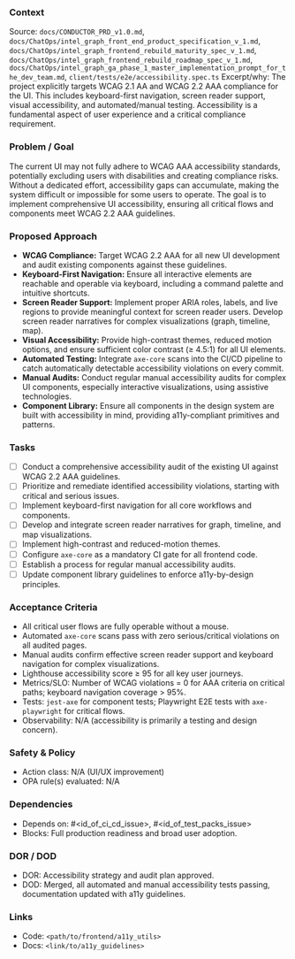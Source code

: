 ### Context

Source: `docs/CONDUCTOR_PRD_v1.0.md`, `docs/ChatOps/intel_graph_front_end_product_specification_v_1.md`, `docs/ChatOps/intel_graph_frontend_rebuild_maturity_spec_v_1.md`, `docs/ChatOps/intel_graph_frontend_rebuild_roadmap_spec_v_1.md`, `docs/ChatOps/intel_graph_ga_phase_1_master_implementation_prompt_for_the_dev_team.md`, `client/tests/e2e/accessibility.spec.ts`
Excerpt/why: The project explicitly targets WCAG 2.1 AA and WCAG 2.2 AAA compliance for the UI. This includes keyboard-first navigation, screen reader support, visual accessibility, and automated/manual testing. Accessibility is a fundamental aspect of user experience and a critical compliance requirement.

### Problem / Goal

The current UI may not fully adhere to WCAG AAA accessibility standards, potentially excluding users with disabilities and creating compliance risks. Without a dedicated effort, accessibility gaps can accumulate, making the system difficult or impossible for some users to operate. The goal is to implement comprehensive UI accessibility, ensuring all critical flows and components meet WCAG 2.2 AAA guidelines.

### Proposed Approach

- **WCAG Compliance:** Target WCAG 2.2 AAA for all new UI development and audit existing components against these guidelines.
- **Keyboard-First Navigation:** Ensure all interactive elements are reachable and operable via keyboard, including a command palette and intuitive shortcuts.
- **Screen Reader Support:** Implement proper ARIA roles, labels, and live regions to provide meaningful context for screen reader users. Develop screen reader narratives for complex visualizations (graph, timeline, map).
- **Visual Accessibility:** Provide high-contrast themes, reduced motion options, and ensure sufficient color contrast (≥ 4.5:1) for all UI elements.
- **Automated Testing:** Integrate `axe-core` scans into the CI/CD pipeline to catch automatically detectable accessibility violations on every commit.
- **Manual Audits:** Conduct regular manual accessibility audits for complex UI components, especially interactive visualizations, using assistive technologies.
- **Component Library:** Ensure all components in the design system are built with accessibility in mind, providing a11y-compliant primitives and patterns.

### Tasks

- [ ] Conduct a comprehensive accessibility audit of the existing UI against WCAG 2.2 AAA guidelines.
- [ ] Prioritize and remediate identified accessibility violations, starting with critical and serious issues.
- [ ] Implement keyboard-first navigation for all core workflows and components.
- [ ] Develop and integrate screen reader narratives for graph, timeline, and map visualizations.
- [ ] Implement high-contrast and reduced-motion themes.
- [ ] Configure `axe-core` as a mandatory CI gate for all frontend code.
- [ ] Establish a process for regular manual accessibility audits.
- [ ] Update component library guidelines to enforce a11y-by-design principles.

### Acceptance Criteria

- All critical user flows are fully operable without a mouse.
- Automated `axe-core` scans pass with zero serious/critical violations on all audited pages.
- Manual audits confirm effective screen reader support and keyboard navigation for complex visualizations.
- Lighthouse accessibility score ≥ 95 for all key user journeys.
- Metrics/SLO: Number of WCAG violations = 0 for AAA criteria on critical paths; keyboard navigation coverage > 95%.
- Tests: `jest-axe` for component tests; Playwright E2E tests with `axe-playwright` for critical flows.
- Observability: N/A (accessibility is primarily a testing and design concern).

### Safety & Policy

- Action class: N/A (UI/UX improvement)
- OPA rule(s) evaluated: N/A

### Dependencies

- Depends on: #<id_of_ci_cd_issue>, #<id_of_test_packs_issue>
- Blocks: Full production readiness and broad user adoption.

### DOR / DOD

- DOR: Accessibility strategy and audit plan approved.
- DOD: Merged, all automated and manual accessibility tests passing, documentation updated with a11y guidelines.

### Links

- Code: `<path/to/frontend/a11y_utils>`
- Docs: `<link/to/a11y_guidelines>`
